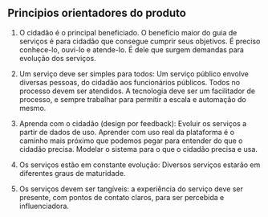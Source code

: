 Principios orientadores do produto
----

1. O cidadão é o principal beneficiado. O benefício maior do guia de serviços
é para cidadão que consegue cumprir seus objetivos. É preciso conhece-lo, ouvi-lo e atende-lo. É dele que surgem 
demandas para evolução dos serviços.

2. Um serviço deve ser simples para todos: Um serviço público envolve diversas pessoas, do cidadão aos funcionários 
públicos. Todos no processo devem ser atendidos. A tecnologia deve ser um facilitador de processo, e sempre trabalhar 
para permitir a escala e automação do mesmo.

3. Aprenda com o cidadão (design por feedback): Evoluir os serviços a partir de dados de uso. Aprender com uso real da 
plataforma é o caminho mais próximo que podemos pegar para entender do que o cidadão precisa. Modelar o sistema para o 
que o cidadão precisa e usa.

4. Os serviços estão em constante evolução: Diversos serviços estarão em diferentes graus de maturidade. 

5. Os serviços devem ser tangíveis: a experiência do serviço deve ser presente, com pontos de contato claros, para ser 
percebida e influenciadora.